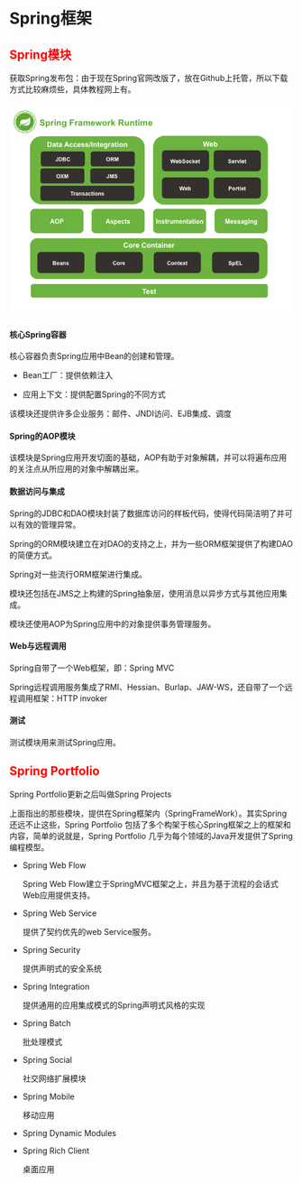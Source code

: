 # Spring框架

## <font color="red">Spring模块</font>

获取Spring发布包：由于现在Spring官网改版了，放在Github上托管，所以下载方式比较麻烦些，具体教程网上有。

![Spring六大模块.PNG](https://github.com/GitVinsmoke/Spring-Notebook/blob/master/images/Spring%E5%85%AD%E5%A4%A7%E6%A8%A1%E5%9D%97.png)

#### 核心Spring容器

核心容器负责Spring应用中Bean的创建和管理。

- Bean工厂：提供依赖注入

- 应用上下文：提供配置Spring的不同方式

该模块还提供许多企业服务：邮件、JNDI访问、EJB集成、调度

#### Spring的AOP模块

该模块是Spring应用开发切面的基础，AOP有助于对象解耦，并可以将遍布应用的关注点从所应用的对象中解耦出来。

#### 数据访问与集成

Spring的JDBC和DAO模块封装了数据库访问的样板代码，使得代码简洁明了并可以有效的管理异常。

Spring的ORM模块建立在对DAO的支持之上，并为一些ORM框架提供了构建DAO的简便方式。

Spring对一些流行ORM框架进行集成。

模块还包括在JMS之上构建的Spring抽象层，使用消息以异步方式与其他应用集成。

模块还使用AOP为Spring应用中的对象提供事务管理服务。

#### Web与远程调用

Spring自带了一个Web框架，即：Spring MVC

Spring远程调用服务集成了RMI、Hessian、Burlap、JAW-WS，还自带了一个远程调用框架：HTTP invoker

#### 测试

测试模块用来测试Spring应用。

## <font color="red">Spring Portfolio</font>

Spring Portfolio更新之后叫做Spring Projects

上面指出的那些模块，提供在Spring框架内（SpringFrameWork）。其实Spring还远不止这些，Spring Portfolio 包括了多个构架于核心Spring框架之上的框架和内容，简单的说就是，Spring Portfolio 几乎为每个领域的Java开发提供了Spring编程模型。

- Spring Web Flow

	Spring Web Flow建立于SpringMVC框架之上，并且为基于流程的会话式Web应用提供支持。

- Spring Web Service

	提供了契约优先的web Service服务。

- Spring Security

	提供声明式的安全系统

- Spring Integration

	提供通用的应用集成模式的Spring声明式风格的实现

- Spring Batch

	批处理模式

- Spring Social

	社交网络扩展模块

- Spring Mobile

	移动应用

- Spring Dynamic Modules

- Spring Rich Client

	桌面应用